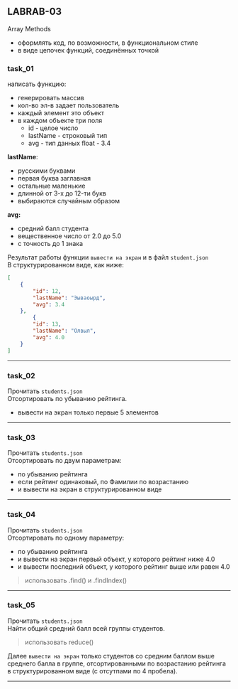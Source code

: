## LABRAB-03  
Array Methods  

- оформлять код, по возможности, в функциональном стиле  
- в виде цепочек функций, соединённых точкой  

### task_01  

написать функцию:  

- генерировать массив  
- кол-во эл-в задает пользователь  
- каждый элемент это объект  
- в каждом объекте три поля  
  - id - целое число  
  - lastName - строковый тип  
  - avg - тип данных float - 3.4  

**lastName**:  

- русскими буквами  
- первая буква заглавная  
- остальные маленькие  
- длинной от 3-х до 12-ти букв  
- выбираются случайным образом  

**avg:**  

- средний балл студента  
- вещественное число от 2.0 до 5.0  
- с точность до 1 знака  

Результат работы функции `вывести на экран` и в файл `student.json`  
В структурированном виде, как ниже:  

```json
[
    {
        "id": 12,
        "lastName": "Эываоырд",
        "avg": 3.4
    },
        {
        "id": 13,
        "lastName": "Олвыл",
        "avg": 4.0
    }
]
```

---  

### task_02

Прочитать `students.json`  
Отсортировать по убыванию рейтинга.  
- вывести на экран только первые 5 элементов  

---  

### task_03

Прочитать `students.json`  
Отсортировать по двум параметрам:  
- по убыванию рейтинга  
- если рейтинг одинаковый, по Фамилии по возрастанию  
- и вывести на экран в структурированном виде  

---  

### task_04

Прочитать `students.json`  
Отсортировать по одному параметру:  
- по убыванию рейтинга  
- и вывести на экран первый объект, у которого рейтинг ниже 4.0  
- и вывести последний объект, у которого рейтинг выше или равен 4.0  

> использовать .find() и .findIndex()  

---  

### task_05

Прочитать `students.json`  
Найти общий средний балл всей группы студентов.

> использовать reduce()  

Далее `вывести на экран` только студентов со средним баллом выше среднего балла в группе, отсортированными по возрастанию рейтинга в структурированном виде (с отсутпами по 4 пробела).  

---  


